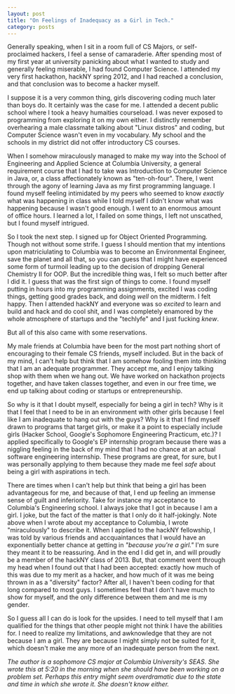 ```yaml
---
layout: post
title: "On Feelings of Inadequacy as a Girl in Tech."
category: posts
---
```


Generally speaking, when I sit in a room full of CS Majors, or self-proclaimed hackers, I feel a sense of camaraderie. After spending most of my first year at university panicking about what I wanted to study and generally feeling miserable, I had found Computer Science. I attended my very first hackathon, hackNY spring 2012, and I had reached a conclusion, and that conclusion was to become a hacker myself.

I suppose it is a very common thing, girls discovering coding much later than boys do. It certainly was the case for me. I attended a decent public school where I took a heavy humaities courseload. I was never exposed to programming from exploring it on my own either. I distinctly remember overhearing a male classmate talking about "Linux distros" and coding, but Computer Science wasn't even in my vocabulary. My school and the schools in my district did not offer introductory CS courses.

When I somehow miraculously managed to make my way into the School of Engineering and Applied Science at Columbia University, a general requirement course that I had to take was Introduction to Computer Science in Java, or, a class affectionately known as "ten-oh-four". There, I went through the agony of learning Java as my first programming language. I found myself feeling intimidated by my peers who seemed to know *exactly* what was happening in class while I told myself I didn't know what was happening because I wasn't good enough. I went to an enormous amount of office hours. I learned a lot, I failed on some things, I left not unscathed, but I found myself intrigued. 

So I took the next step. I signed up for Object Oriented Programming. Though not without some strife. I guess I should mention that my intentions upon matriciulating to Columbia was to become an Environmental Engineer, save the planet and all that, so you can guess that I might have experienced some form of turmoil leading up to the decision of dropping General Chemistry II for OOP. But the incredible thing was, I felt so much better after I did it. I guess that was the first sign of things to come. I found myself putting in hours into my programming assignments, excited I was coding things, getting good grades back, and doing *well* on the midterm. I felt happy. Then I attended hackNY and everyone was so *excited* to learn and build and hack and do cool shit, and I was completely enamored by the whole atmosphere of startups and the "techlyfe" and I just fucking *knew*.

But all of this also came with some reservations. 

My male friends at Columbia have been for the most part nothing short of encouraging to their female CS friends, myself included. But in the back of my mind, I can't help but think that I am somehow fooling them into thinking that I am an adequate programmer. They accept me, and I enjoy talking shop with them when we hang out. We have worked on hackathon projects together, and have taken classes together, and even in our free time, we end up talking about coding or startups or entrepreneurship.

So why is it that I doubt myself, especially for being a girl in tech? Why is it that I feel that I need to be in an environment with other girls because I feel like I am inadequate to hang out with the guys? Why is it that I find myself drawn to programs that target girls, or make it a point to especially include girls (Hacker School, Google's Sophomore Engineering Practicum, etc.)? I applied specifically to Google's EP internship program because there was a niggling feeling in the back of my mind that I had no chance at an actual software engineering internship. These programs are great, for sure, but I was personally applying to them because they made me feel *safe* about being a girl with aspirations in tech.

There are times when I can't help but think that being a girl has been advantageous for me, and because of that, I end up feeling an immense sense of guilt and inferiority. Take for instance my acceptance to Columbia's Engineering school. I always joke that I got in because I am a girl. I joke, but the fact of the matter is that I only do it half-jokingly. Note above when I wrote about my acceptance to Columbia, I wrote "miraculously" to describe it. When I applied to the hackNY fellowship, I was told by various friends and accquaintances that I would have an exponentially better chance at getting in *"because you're a girl."* I'm sure they meant it to be reassuring. And in the end I did get in, and will proudly be a member of the hackNY class of 2013. But, that comment went through my head when I found out that I had been accepted: exactly how much of this was due to my merit as a hacker, and how much of it was me being thrown in as a "diversity" factor? After all, I haven't been coding for that long compared to most guys. I sometimes feel that I don't have much to show for myself, and the only difference between them and me is my gender.

So I guess all I can do is look for the upsides. I need to tell myself that I am qualified for the things that other people might not think I have the abilities for. I need to realize my limitations, and awknowledge that they are not because I am a girl. They are because I might simply not be suited for it, which doesn't make me any more of an inadequate person from the next.

*The author is a sophomore CS major at Columbia University's SEAS. She wrote this at 5:20 in the morning when she should have been working on a problem set. Perhaps this entry might seem overdramatic due to the state and time in which she wrote it. She doesn't know either.*
